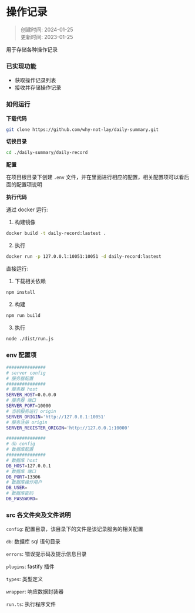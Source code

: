 # 操作记录

> 创建时间: 2024-01-25  
> 更新时间: 2023-01-25

用于存储各种操作记录

### 已实现功能
* 获取操作记录列表
* 接收并存储操作记录

### 如何运行
**下载代码**
```bash
git clone https://github.com/why-not-lay/daily-summary.git
```
**切换目录**
```bash
cd ./daily-summary/daily-record
```
**配置**

在项目根目录下创建 `.env` 文件，并在里面进行相应的配置，相关配置项可以看后面的配置项说明

**执行代码**

通过 docker 运行:
1. 构建镜像
```bash
docker build -t daily-record:lastest .
```
2. 执行 
```bash
docker run -p 127.0.0.l:10051:10051 -d daily-record:lastest
```

直接运行:
1. 下载相关依赖
```bash
npm install
```
2. 构建
```bash
npm run build
```
3. 执行
```bash
node ./dist/run.js
```
### env 配置项
```bash
###############
# server config
# 服务器配置
###############
# 服务器 host
SERVER_HOST=0.0.0.0
# 服务器 端口
SERVER_PORT=10000
# 当前服务运行 origin
SERVER_ORIGIN='http://127.0.0.1:10051'
# 服务注册 origin
SERVER_REGISTER_ORIGIN='http://127.0.0.1:10000'

###############
# db config
# 数据库配置 
###############
# 数据库 host
DB_HOST=127.0.0.1
# 数据库 端口
DB_PORT=13306
# 数据库操作用户
DB_USER=
# 数据库密码
DB_PASSWORD=
```

### src 各文件夹及文件说明
`config`: 配置目录，该目录下的文件是该记录服务的相关配置

`db`: 数据库 sql 语句目录

`errors`: 错误提示码及提示信息目录

`plugins`: fastify 插件

`types`: 类型定义

`wrapper`: 响应数据封装器

`run.ts`: 执行程序文件
